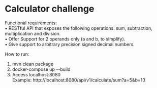 <h1>Calculator challenge</h1>

Functional requirements: </br>
    • RESTful API that exposes the following operations: sum, subtraction, multiplication and division.</br>
    • Offer Support for 2 operands only (a and b, to simplify).</br>
    • Give support to arbitrary precision signed decimal numbers.

How to run: 
1. mvn clean package
2. docker-compose up --build
3. Access localhost:8080 </br>
Example: http://localhost:8080/api/v1/calculate/sum?a=5&b=10
          
